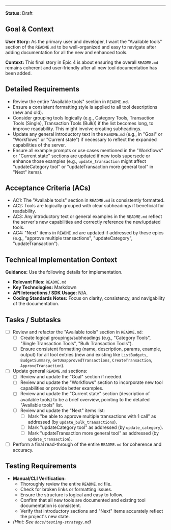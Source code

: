 ---
**Status:** Draft

## Goal & Context

**User Story:** As the primary user and developer, I want the "Available tools" section of the `README.md` to be well-organized and easy to navigate after adding documentation for all the new and enhanced tools.

**Context:** This final story in Epic 4 is about ensuring the overall `README.md` remains coherent and user-friendly after all new tool documentation has been added.

## Detailed Requirements

- Review the entire "Available tools" section in `README.md`.
- Ensure a consistent formatting style is applied to all tool descriptions (new and old).
- Consider grouping tools logically (e.g., Category Tools, Transaction Tools (Single), Transaction Tools (Bulk)) if the list becomes long, to improve readability. This might involve creating subheadings.
- Update any general introductory text in the `README.md` (e.g., in "Goal" or "Workflows" or "Current state") if necessary to reflect the expanded capabilities of the server.
- Ensure all example prompts or use cases mentioned in the "Workflows" or "Current state" sections are updated if new tools supersede or enhance those examples (e.g., `update_transaction` might affect "updateCategory tool" or "updateTransaction more general tool" in "Next" items).

## Acceptance Criteria (ACs)

- AC1: The "Available tools" section in `README.md` is consistently formatted.
- AC2: Tools are logically grouped with clear subheadings if beneficial for readability.
- AC3: Any introductory text or general examples in the `README.md` reflect the server's new capabilities and correctly reference the new/updated tools.
- AC4: "Next" items in `README.md` are updated if addressed by these epics (e.g., "approve multiple transactions", "updateCategory", "updateTransaction").

## Technical Implementation Context

**Guidance:** Use the following details for implementation.
- **Relevant Files:** `README.md`
- **Key Technologies:** Markdown
- **API Interactions / SDK Usage:** N/A.
- **Coding Standards Notes:** Focus on clarity, consistency, and navigability of the documentation.

## Tasks / Subtasks

- [ ] Review and refactor the "Available tools" section in `README.md`:
  - [ ] Create logical groupings/subheadings (e.g., "Category Tools", "Single Transaction Tools", "Bulk Transaction Tools").
  - [ ] Ensure consistent formatting (name, description, params, example, output) for all tool entries (new and existing like `ListBudgets`, `BudgetSummary`, `GetUnapprovedTransactions`, `CreateTransaction`, `ApproveTransaction`).
- [ ] Update general `README.md` sections:
  - [ ] Review and update the "Goal" section if needed.
  - [ ] Review and update the "Workflows" section to incorporate new tool capabilities or provide better examples.
  - [ ] Review and update the "Current state" section (description of available tools) to be a brief overview, pointing to the detailed "Available tools" list.
  - [ ] Review and update the "Next" items list:
    - [ ] Mark "be able to approve multiple transactions with 1 call" as addressed (by `update_bulk_transactions`).
    - [ ] Mark "updateCategory tool" as addressed (by `update_category`).
    - [ ] Mark "updateTransaction more general tool" as addressed (by `update_transaction`).
- [ ] Perform a final read-through of the entire `README.md` for coherence and accuracy.

## Testing Requirements

- **Manual/CLI Verification:**
  - Thoroughly review the entire `README.md` file.
  - Check for broken links or formatting issues.
  - Ensure the structure is logical and easy to follow.
  - Confirm that all new tools are documented and existing tool documentation is consistent.
  - Verify that introductory sections and "Next" items accurately reflect the project's new state.
- _(Hint: See `docs/testing-strategy.md`)_